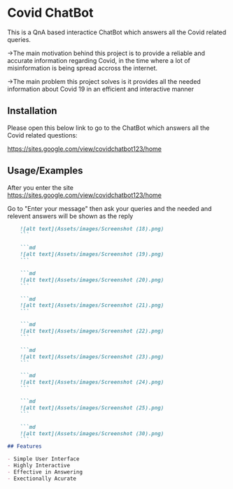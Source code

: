 
# Covid ChatBot

This is a QnA based interactice ChatBot which answers all the Covid related queries.



->The main motivation behind this project is to provide a reliable and accurate information regarding Covid, in the time where a lot of misinformation is being spread accross the internet.

->The main problem this project solves is it provides all the needed information about Covid 19 in an efficient and interactive manner

 
## Installation

Please open this below link to go to the ChatBot which answers all the Covid related questions:

  https://sites.google.com/view/covidchatbot123/home
    
## Usage/Examples

After you enter the site 
https://sites.google.com/view/covidchatbot123/home

Go to "Enter your message" then ask your queries and the needed and relevent answers will be shown as the reply
```md
    ![alt text](Assets/images/Screenshot (18).png)
    ```

    ```md
    ![alt text](Assets/images/Screenshot (19).png)
    ```

    ```md
    ![alt text](Assets/images/Screenshot (20).png)
    ```

    ```md
    ![alt text](Assets/images/Screenshot (21).png)
    ```

    ```md
    ![alt text](Assets/images/Screenshot (22).png)
    ```

    ```md
    ![alt text](Assets/images/Screenshot (23).png)
    ```

    ```md
    ![alt text](Assets/images/Screenshot (24).png)
    ```

    ```md
    ![alt text](Assets/images/Screenshot (25).png)
    ```

    ```md
    ![alt text](Assets/images/Screenshot (30).png)
    ```
## Features

- Simple User Interface
- Highly Interactive
- Effective in Answering
- Exectionally Acurate 

